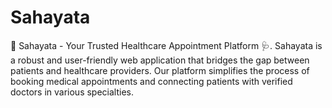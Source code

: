 # Sahayata
🏥 Sahayata - Your Trusted Healthcare Appointment Platform 🩺.
Sahayata is a robust and user-friendly web application that bridges the gap between patients and healthcare providers. Our platform simplifies the process of booking medical appointments and connecting patients with verified doctors in various specialties.

